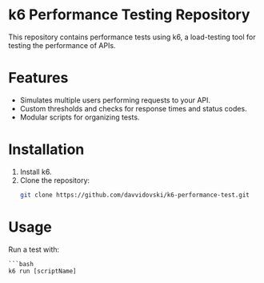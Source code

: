 # k6 Performance Testing Repository

This repository contains performance tests using k6, a load-testing tool for testing the performance of APIs.

# Features

- Simulates multiple users performing requests to your API.
- Custom thresholds and checks for response times and status codes.
- Modular scripts for organizing tests.

# Installation

1. Install k6.
2. Clone the repository:    
    ```bash
    git clone https://github.com/davvidovski/k6-performance-test.git

# Usage

Run a test with:

    ```bash
    k6 run [scriptName]